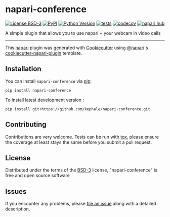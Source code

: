 # napari-conference

[![License BSD-3](https://img.shields.io/pypi/l/napari-conference.svg?color=green)](https://github.com/kephale/napari-conference/raw/main/LICENSE)
[![PyPI](https://img.shields.io/pypi/v/napari-conference.svg?color=green)](https://pypi.org/project/napari-conference)
[![Python Version](https://img.shields.io/pypi/pyversions/napari-conference.svg?color=green)](https://python.org)
[![tests](https://github.com/kephale/napari-conference/workflows/tests/badge.svg)](https://github.com/kephale/napari-conference/actions)
[![codecov](https://codecov.io/gh/kephale/napari-conference/branch/main/graph/badge.svg)](https://codecov.io/gh/kephale/napari-conference)
[![napari hub](https://img.shields.io/endpoint?url=https://api.napari-hub.org/shields/napari-conference)](https://napari-hub.org/plugins/napari-conference)

A simple plugin that allows you to use napari + your webcam in video calls

----------------------------------

This [napari] plugin was generated with [Cookiecutter] using [@napari]'s [cookiecutter-napari-plugin] template.

<!--
Don't miss the full getting started guide to set up your new package:
https://github.com/napari/cookiecutter-napari-plugin#getting-started

and review the napari docs for plugin developers:
https://napari.org/stable/plugins/index.html
-->

## Installation

You can install `napari-conference` via [pip]:

    pip install napari-conference



To install latest development version :

    pip install git+https://github.com/kephale/napari-conference.git


## Contributing

Contributions are very welcome. Tests can be run with [tox], please ensure
the coverage at least stays the same before you submit a pull request.

## License

Distributed under the terms of the [BSD-3] license,
"napari-conference" is free and open source software

## Issues

If you encounter any problems, please [file an issue] along with a detailed description.

[napari]: https://github.com/napari/napari
[Cookiecutter]: https://github.com/audreyr/cookiecutter
[@napari]: https://github.com/napari
[MIT]: http://opensource.org/licenses/MIT
[BSD-3]: http://opensource.org/licenses/BSD-3-Clause
[GNU GPL v3.0]: http://www.gnu.org/licenses/gpl-3.0.txt
[GNU LGPL v3.0]: http://www.gnu.org/licenses/lgpl-3.0.txt
[Apache Software License 2.0]: http://www.apache.org/licenses/LICENSE-2.0
[Mozilla Public License 2.0]: https://www.mozilla.org/media/MPL/2.0/index.txt
[cookiecutter-napari-plugin]: https://github.com/napari/cookiecutter-napari-plugin

[file an issue]: https://github.com/kephale/napari-conference/issues

[napari]: https://github.com/napari/napari
[tox]: https://tox.readthedocs.io/en/latest/
[pip]: https://pypi.org/project/pip/
[PyPI]: https://pypi.org/
